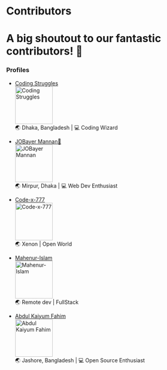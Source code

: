 # Contributors

# A big shoutout to our fantastic contributors! 🎉

### Profiles

- [Coding Struggles](https://github.com/coding-struggles)  
  <img src="https://avatars.githubusercontent.com/u/146979710?v=4" width="100" height="100" alt="Coding Struggles"/>  
  🌏 Dhaka, Bangladesh | 💻 Coding Wizard

- [JOBayer Mannan🦅](https://github.com/jobayermannan)  
  <img src="https://avatars.githubusercontent.com/u/121758551?v=4" width="100" height="100" alt="JOBayer Mannan"/>  
  🌏 Mirpur, Dhaka | 💻 Web Dev Enthusiast

- [Code-x-777](https://github.com/Code-x-777)  
  <img src="https://avatars.githubusercontent.com/u/147522307?v=4" width="100" height="100" alt="Code-x-777"/>  
  🌏 Xenon  | Open World
- [Mahenur-Islam](https://github.com/mahenur-islam)  
  <img src="https://avatars.githubusercontent.com/u/137179831?v=4" width="100" height="100" alt="Mahenur-Islam"/>  
  🌏 Remote dev | FullStack

- [Abdul Kaiyum Fahim](https://github.com/kaiyumdev)  
  <img src="https://avatars.githubusercontent.com/u/76748971?v=4" width="100" height="100" alt="Abdul Kaiyum Fahim"/>  
  🌏 Jashore, Bangladesh | 💻 Open Source Enthusiast

